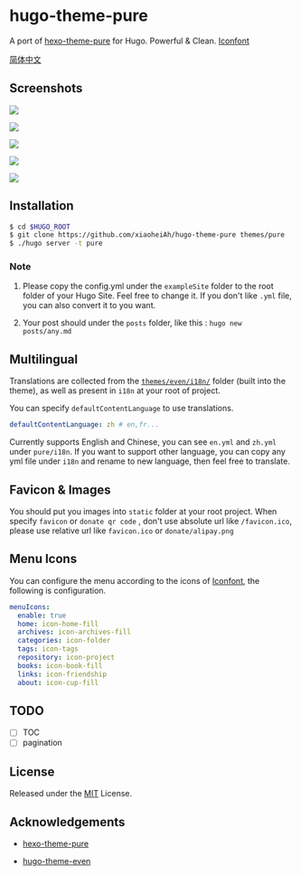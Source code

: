 # hugo-theme-pure

A port of [hexo-theme-pure](https://github.com/cofess/hexo-theme-pure) for Hugo. Powerful & Clean. [Iconfont](http://blog.cofess.com/hexo-theme-pure/iconfont/demo_fontclass.html)

[简体中文](README-ZH.md)

## Screenshots

![](https://raw.githubusercontent.com/xiaoheiAh/hugo-theme-pure/master/images/grey.png)

![](https://raw.githubusercontent.com/xiaoheiAh/hugo-theme-pure/master/images/black.png)

![](https://raw.githubusercontent.com/xiaoheiAh/hugo-theme-pure/master/images/blue.png)

![](https://raw.githubusercontent.com/xiaoheiAh/hugo-theme-pure/master/images/green.png)

![](https://raw.githubusercontent.com/xiaoheiAh/hugo-theme-pure/master/images/purple.png)

## Installation

```bash
$ cd $HUGO_ROOT
$ git clone https://github.com/xiaoheiAh/hugo-theme-pure themes/pure
$ ./hugo server -t pure
```

### **Note** 

1. Please copy the config.yml under the `exampleSite` folder to the root folder of your Hugo Site. Feel free to change it. If you don't like `.yml` file, you can also convert it to you want.

2. Your post should under the `posts` folder, like this : `hugo new posts/any.md`

## Multilingual

Translations are collected from the [`themes/even/i18n/`](https://github.com/olOwOlo/hugo-theme-even/tree/master/i18n) folder (built into the theme), as well as present in `i18n` at your root of project.

You can specify `defaultContentLanguage` to use translations.

```yml
defaultContentLanguage: zh # en,fr...
```

Currently supports English and Chinese, you can see `en.yml` and `zh.yml` under `pure/i18n`. If you want to support other language, you can copy any yml file under `i18n` and rename to new language, then feel free to translate.

## Favicon & Images

You should put you images into `static` folder at your root project. When specify `favicon` or `donate qr code` , don't use absolute url like `/favicon.ico`, please use relative url like `favicon.ico` or `donate/alipay.png`

## Menu Icons

You can configure the menu according to the icons of [Iconfont](http://blog.cofess.com/hexo-theme-pure/iconfont/demo_fontclass.html), the following is configuration.

```yml
menuIcons:
  enable: true  
  home: icon-home-fill
  archives: icon-archives-fill
  categories: icon-folder
  tags: icon-tags
  repository: icon-project
  books: icon-book-fill
  links: icon-friendship
  about: icon-cup-fill
```



## TODO

- [ ] TOC
- [ ] pagination

## License

Released under the [MIT](https://github.com/olOwOlo/hugo-theme-even/blob/master/LICENSE.md) License.

## Acknowledgements

- [hexo-theme-pure](https://github.com/cofess/hexo-theme-pure)

- [hugo-theme-even](https://github.com/olOwOlo/hugo-theme-even)

  

